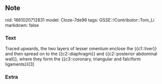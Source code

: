 ## Note
nid: 1661020712831
model: Cloze-7de96
tags: GSSE::!Contributor::Tom_Li
markdown: false

### Text
<div>
  Traced upwards, the two layers of lesser omentum enclose the
  {{c1::liver}} and then spread on to the {{c2::diaphragm}} and
  {{c2::posterior abdominal wall}}, where they form the
  {{c3::coronary, triangular and falciform ligaments}}[3]
</div>

### Extra

